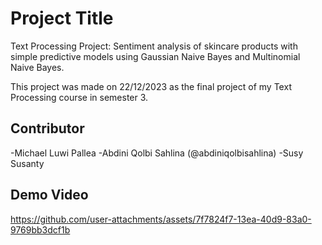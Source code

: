 # Project Title

Text Processing Project: Sentiment analysis of skincare products with simple predictive models using Gaussian Naive Bayes and Multinomial Naive Bayes.

This project was made on 22/12/2023 as the final project of my Text Processing course in semester 3.
## Contributor

  -Michael Luwi Pallea
  -Abdini Qolbi Sahlina (@abdiniqolbisahlina)
  -Susy Susanty

## Demo Video
https://github.com/user-attachments/assets/7f7824f7-13ea-40d9-83a0-9769bb3dcf1b

